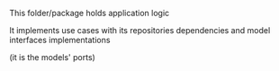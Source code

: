 This folder/package holds application logic

It implements use cases with its repositories dependencies and model interfaces implementations

(it is the models' ports)
